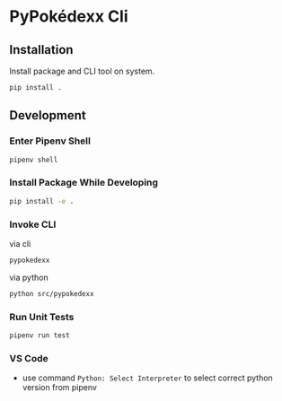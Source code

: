 # PyPokédexx Cli

## Installation

Install package and CLI tool on system.

```sh
pip install .
```

## Development

### Enter Pipenv Shell

```sh
pipenv shell
```

### Install Package While Developing

```sh
pip install -e .
```

### Invoke CLI

via cli

```sh
pypokedexx
```

via python

```sh
python src/pypokedexx
```

### Run Unit Tests

```sh
pipenv run test
```

### VS Code

- use command `Python: Select Interpreter` to select correct python version from pipenv
